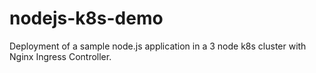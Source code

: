# nodejs-k8s-demo

Deployment of a sample node.js application in a 3 node k8s cluster with Nginx Ingress Controller.

